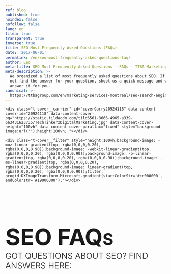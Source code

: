 ```yaml
---
ref: blog
published: true
noindex: false
nofollow: false
lang: en
tilda: true
transparent: true
inverse: true
title: SEO Most Frequently Asked Questions (FAQs)
date: '2017-06-01'
permalink: /en/seo-most-frequently-asked-questions-faq/
author: Leo
meta-title: SEO Most Frequently Asked Questions - FAQs - TTBA Marketing Blog
meta-description: >-
  We organized a list of most frequently asked questions about SEO. If you did
  not find the answer for your question, shoot us a quick message and we will
  answer it for you.
canonical: >-
  https://ttbagroup.com/en/marketing-services-montreal/seo-search-engine-optimization/
---
```

<!--allrecords-->
<div id="allrecords" class="t-records" data-hook="blocks-collection-content-node" data-tilda-project-id="56887" data-tilda-page-id="952500" data-tilda-formskey="3456bc1d42b6e0b4ba4a29862ed779d7">

<div id="rec20924118" class="r" style=" " data-animationappear="off" data-record-type="207">
<!-- cover -->
	




<div class="t-cover" id="recorddiv20924118" bgimgfield="img" style="height:100vh; background-image:url('https://static.tildacdn.com/tild6561-3666-4965-a339-663431623735/-/resize/20x/TechTinkerzDigitalMarketing.jpg');">

	<div class="t-cover__carrier" id="coverCarry20924118" data-content-cover-id="20924118" data-content-cover-bg="https://static.tildacdn.com/tild6561-3666-4965-a339-663431623735/TechTinkerzDigitalMarketing.jpg" data-content-cover-height="100vh" data-content-cover-parallax="fixed" style="background-image:url('');height:100vh; "></div>
      
    <div class="t-cover__filter" style="height:100vh;background-image: -moz-linear-gradient(top, rgba(0,0,0,0.20), rgba(0,0,0,0.90));background-image: -webkit-linear-gradient(top, rgba(0,0,0,0.20), rgba(0,0,0,0.90));background-image: -o-linear-gradient(top, rgba(0,0,0,0.20), rgba(0,0,0,0.90));background-image: -ms-linear-gradient(top, rgba(0,0,0,0.20), rgba(0,0,0,0.90));background-image: linear-gradient(top, rgba(0,0,0,0.20), rgba(0,0,0,0.90));filter: progid:DXImageTransform.Microsoft.gradient(startColorStr='#cc000000', endColorstr='#19000000');"></div>

<div class="t184">    
	<div class="t-container t-align_center">
        <div class="t-col t-col_12">
			<div class="t-cover__wrapper t-valign_middle" style="height:100vh;">          
            	<h1 class="t184__title t-title t-title_xxl " style="text-transform:uppercase;" field="title"><div style="font-size:72px;" data-customstyle="yes"><br><strong>SEO FAQ<span data-redactor-tag="span" style="font-size: 52px;">s<br></span></strong><span style="font-size: 26px;"><span style="font-weight: 300;" data-redactor-style="font-weight: 300;">GOT QUESTIONS ABOUT SEO? Find answers here:</span></span></div></h1>            </div>              
			                    </div>
    </div>
</div>
    <!-- arrow -->
  <div class="t-cover__arrow"><div class="t-cover__arrow-wrapper t-cover__arrow-wrapper_animated"><div class="t-cover__arrow_mobile"><svg class="t-cover__arrow-svg" style="fill:#ffffff;" x="0px" y="0px" width="38.417px" height="18.592px" viewBox="0 0 38.417 18.592"><g><path d="M19.208,18.592c-0.241,0-0.483-0.087-0.673-0.261L0.327,1.74c-0.408-0.372-0.438-1.004-0.066-1.413c0.372-0.409,1.004-0.439,1.413-0.066L19.208,16.24L36.743,0.261c0.411-0.372,1.042-0.342,1.413,0.066c0.372,0.408,0.343,1.041-0.065,1.413L19.881,18.332C19.691,18.505,19.449,18.592,19.208,18.592z"></path></g></svg></div></div></div>
  <!-- arrow -->
  

</div>
    
</div>


<div id="rec20924048" class="r" style="background-color:#3721c4; " data-record-type="241" data-bg-color="#3721c4">
<!-- T213 -->
<div class="t213" id="t213-marker20924048" data-bg-color="#ebebeb">
  </div>
<script type="text/javascript">
 
  $(document).ready(function(){
      t213_init('20924048');
  });  
     
</script>
</div>


<div id="rec21428652" class="r" style="padding-top:60px;padding-bottom:45px; " data-animationappear="off" data-record-type="650">
<!-- T650 -->
<div class="t650">
		<div class="t-section__container t-container">
		<div class="t-col t-col_12">
			<div class="t-section__topwrapper t-align_center">
								<div class="t-section__descr t-descr t-descr_xl t-margin_auto " field="bdescr">We organized a list of most frequently asked questions about SEO:<br></div>			</div>
		</div>
	</div>
		
<div class="t-container">
<div class="t650__row">
<div class="t650__col t-col t-col_6 t-align_left">
    <div class="t650__inner-col" style="background-color:#ffffff; border-radius:5px; box-shadow: 0px 0px 10px 0px rgba(0, 0, 0, 0.10);">    
    <div class="t650__text">
      <h2 class="t-name t-name_lg t650__bottommargin" style="" field="li_title__1495750379438">What is SEO and how can it help my business? <br></h2>      <div class="t-text t-text_sm" style="" field="li_descr__1495750379438">SEO is the abbreviation for Search Engine Optimization.<br>What is a search engine? Yes, you guessed it right: Google, Bing, Yahoo, Yandex, etc.<br><br> Search engines use a complicated algorithm to pull results from the web, based on the search "query" that a user is searching for. A search engine's main goal is to deliver the user with the best possible web page result that will answer a search term.<br><br>Vast amount of us use search engines to search for products, reviews or information about their future purchases. What if your website is located on the 1st position on Google? Right! You will receive a lot of qualified traffic to your website that will result in inbound leads, calls and sales.<br><br>Search engines today are simply in the centre of everybody's attention. If you are looking to grow your reach and stand in front of people who are interested in your product, SEO is surely a channel to explore.</div>    </div>
        
  </div>
  </div>
<div class="t650__col t-col t-col_6 t-align_left">
    <div class="t650__inner-col" style="background-color:#ffffff; border-radius:5px; box-shadow: 0px 0px 10px 0px rgba(0, 0, 0, 0.10);">    
    <div class="t650__text">
      <h2 class="t-name t-name_lg t650__bottommargin" style="" field="li_title__1495750399648">Are there any guarantees in SEO? <br></h2>      <div class="t-text t-text_sm" style="" field="li_descr__1495750399648">Because of the fact that search engines keep their algorithms a secret, no one knows exactly the factors that are affecting the website ranks.<br><br>Another big point is that SEO and digital marketing in general are an ever-changing environment where one thing can be replaced with another in a matter of months. So be careful when reading articles about SEO tactics that are more than two years old.<br><br>So how can you make SEO work for you?<br><br>It is a testing game of perseverance and dedication. We've completed more than 20 successful SEO projects to find the elements that work. There are widely used standard practices that will help in 100% of the cases. We can name at least 50 different elements that your website has to have to be growing in search engines. It is a fact that 98% of the websites do not have them implemented.<br><br>Best guarantees that we can get is referrals and success stories of previous SEO projects.</div>    </div>
        
  </div>
  </div>
</div>
<div class="t650__row">
<div class="t650__col t-col t-col_6 t-align_left">
    <div class="t650__inner-col" style="background-color:#ffffff; border-radius:5px; box-shadow: 0px 0px 10px 0px rgba(0, 0, 0, 0.10);">    
    <div class="t650__text">
      <h2 class="t-name t-name_lg t650__bottommargin" style="" field="li_title__1489140981614">Could bad SEO hurt my business?</h2>      <div class="t-text t-text_sm" style="" field="li_descr__1489140981614">If you are building a long term business you want everything to be just right. Your website is no different. <br><br>Just like your product, sales channels and customer service, your SEO has to be carefully planned and executed to not just get organic traffic, but also to avoid unpleasant risks and penalties from Google. <br><br>Unfortunately even a minor SEO mistake can cause a whole website to go down in Google rankings. Getting back up is a tedious task as well. <br><br>Black Hat SEO, weak content, a slow website and a shady backlink profile will result in loss of rankings or even worse - penalty. Brrr. <br><br>Please be cautious with your SEO, even when a mistake is made unintentionally, Google might penalize your website.<br></div>    </div>
        
  </div>
  </div>
<div class="t650__col t-col t-col_6 t-align_left">
    <div class="t650__inner-col" style="background-color:#ffffff; border-radius:5px; box-shadow: 0px 0px 10px 0px rgba(0, 0, 0, 0.10);">    
    <div class="t650__text">
      <h2 class="t-name t-name_lg t650__bottommargin" style="" field="li_title__1489140989639">How to measure my current SEO ranks?</h2>      <div class="t-text t-text_sm" style="" field="li_descr__1489140989639">"Before you know where you're going, you've got to know where you've been".<br><br>To check your current positions you can always manually enter your keyword in Google and find your website in the list of results that Google returns.<br><br>This method is long and boring, there has to be a better way! Yes, there are great tools to be used to asses your current performance. Here they are:<br><br><strong><strong data-redactor-tag="strong"><a href="https://moz.com/tools/rank-tracker">MOZ</a><br><a href="https://www.rankscanner.com/" style="outline: 0px;" rel="outline: 0px;">RankScanner<br></a><a href="https://serps.com/">SERPS<br></a><a href="https://serpcloud.com/serp/pages/home">SERPCloud<br></a><a href="https://ahrefs.com/">AHREFS<br><br></a></strong></strong>There's a free trial for all of these.</div>    </div>
        
  </div>
  </div>
</div>
<div class="t650__row">
<div class="t650__col t-col t-col_6 t-align_left">
    <div class="t650__inner-col" style="background-color:#ffffff; border-radius:5px; box-shadow: 0px 0px 10px 0px rgba(0, 0, 0, 0.10);">    
    <div class="t650__text">
      <h2 class="t-name t-name_lg t650__bottommargin" style="" field="li_title__1489140994564">How much will it cost me?</h2>      <div class="t-text t-text_sm" style="" field="li_descr__1489140994564">We always answer your questions and conduct the initial SEO report for free. We present you with a current situation analysis to illustrate and explain the evident pain points. Further on, we recommend to improve certain areas of the website that will boost rankings and will increase the organic traffic. <br><br>Before we develop any SEO strategy, we conduct a thorough case assessment to identify your website's potential of being on the first page of Google. The assessment starts at $350 CAD depending on the number of pages and keywords.<br><br>Based on the assessment of the current situation and business needs, the strategy and execution could range from $800 - $5,000 a month. This includes everything from on-site optimization to site speed, mobile optimization and blogger outreach.<br></div>    </div>
        
  </div>
  </div>
<div class="t650__col t-col t-col_6 t-align_left">
    <div class="t650__inner-col" style="background-color:#ffffff; border-radius:5px; box-shadow: 0px 0px 10px 0px rgba(0, 0, 0, 0.10);">    
    <div class="t650__text">
      <h2 class="t-name t-name_lg t650__bottommargin" style="" field="li_title__1493308237949">What is the difference between organic and paid results? (SEO vs PPC)</h2>      <div class="t-text t-text_sm" style="" field="li_descr__1493308237949">Paid results are the results that you see at the top of the page  that have a green [ad] icon  next to it. <br><br>Statistically in 2012, only 6% of all search clicks fell on ads <a href="https://econsultancy.com/blog/10586-ppc-accounts-for-just-6-of-total-search-clicks-infographic" rel="outline: 0px; font-size: 20px;" style="outline: 0px; font-size: 20px;">(source)</a>. Since Google makes direct profit from AdWords, today this number has to be higher due to the constant push of AdWords into the masses. This, however, does not change the fact that most people are reluctant to click on sponsored content (AdWords)<br><br>Organic search results, on the other hand, are the results that appear below the ads. How does it work? The Search engine pulls relevant web pages that best correspond to the searched keyword. The results rank based on the search engine algorithm that takes hundreds of different metrics into account to evaluate and pull forward the best (in the eyes of the search engine) result to satisfy the search intent. <br><br></div>    </div>
        
  </div>
  </div>
</div>
</div>
	


</div>

<style>
  #rec21428652 .t650__inner-col:hover{
  background-color: !important;
    box-shadow: 0px 10px 10px 0px rgba(0, 0, 0, 0.10) !important;
      
}
</style>

<script type="text/javascript">
  $(document).ready(function() {
    
    t650_unifyHeights('21428652');
  });
  var t650__doResize_21428652;
  $(window).resize(function(){
    clearTimeout(t650__doResize_21428652);
    t650__doResize = setTimeout(function() {
    t650_unifyHeights('21428652');
    }, 200);
  });
  $(window).load(function() {
    t650_unifyHeights('21428652');
  });
                      
  $('.t650').bind('displayChanged',function(){
    t650_unifyHeights('21428652');
  });
</script>

</div>


<div id="rec21428680" class="r" style="background-color:#c21a31; " data-record-type="241" data-bg-color="#c21a31">
<!-- T213 -->
<div class="t213" id="t213-marker21428680" data-bg-color="#b3b3b5">
  </div>
<script type="text/javascript">
 
  $(document).ready(function(){
      t213_init('21428680');
  });  
     
</script>
</div>


<div id="rec21428662" class="r" style="padding-top:0px;padding-bottom:45px; " data-animationappear="off" data-record-type="650">
<!-- T650 -->
<div class="t650">
		
<div class="t-container">
<div class="t650__row">
<div class="t650__col t-col t-col_6 t-align_left">
    <div class="t650__inner-col" style="background-color:#ffffff; border-radius:5px; box-shadow: 0px 0px 10px 0px rgba(0, 0, 0, 0.10);">    
    <div class="t650__text">
      <h2 class="t-name t-name_lg t650__bottommargin" style="" field="li_title__1489140981614">Where do I start to improve my SEO?</h2>      <div class="t-text t-text_sm" style="" field="li_descr__1489140981614">At first, find where you have problems. <a href="http://www.screamingfrog.co.uk/seo-spider/">Screaming Frog</a> is one of the best tools to find errors on your website. <br><br>Screaming Frog is free to use and will scan your websites' links, images, CSS, script and apps from an SEO perspective. Then, it will provide you with a summary of data including errors, redirects, duplicate pages, missing header tags, etc.. <br><br>Start with improving these errors. <br></div>    </div>
        
  </div>
  </div>
<div class="t650__col t-col t-col_6 t-align_left">
    <div class="t650__inner-col" style="background-color:#ffffff; border-radius:5px; box-shadow: 0px 0px 10px 0px rgba(0, 0, 0, 0.10);">    
    <div class="t650__text">
      <h2 class="t-name t-name_lg t650__bottommargin" style="" field="li_title__1489140989639">Can my website speed affect visibility?</h2>      <div class="t-text t-text_sm" style="" field="li_descr__1489140989639">Site speed became one of the most important success factors for user experience.<br><br>Google's main goal is to deliver most relevant search results to the user. It's in everyone's best interest to deliver websites that are most recent,  fast and user friendly. <br><br><span style="color: rgb(240, 139, 78);">R</span><a href="https://blog.kissmetrics.com/loading-time/?wide=1"><span style="color: rgb(240, 139, 78);">esearch shows</span></a> that 40% of people abandon a site that takes longer than 3 seconds to load! Don't lose customers because your site is slow.<br><br></div>    </div>
        
  </div>
  </div>
</div>
<div class="t650__row">
<div class="t650__col t-col t-col_6 t-align_left">
    <div class="t650__inner-col" style="background-color:#ffffff; border-radius:5px; box-shadow: 0px 0px 10px 0px rgba(0, 0, 0, 0.10);">    
    <div class="t650__text">
      <h2 class="t-name t-name_lg t650__bottommargin" style="" field="li_title__1489140994564">My rankings decreased, why?</h2>      <div class="t-text t-text_sm" style="" field="li_descr__1489140994564">There are many reasons why your website could lose its ranking. Let's dive into the most common cases:<br><br>1. Your competitors are working  hard on their SEO and are growing their ranking.<br><br>2. Your website lost a number of strong backlinks which caused your domain to lose its authority and decrease in rankings. <br><br>3. Google updated their algorithm which in turn penalized your website. <br><br>4. Your website was banned by Google because it violated their policy. To be able to fix that you must log in into your Search Console and look for "manual action" that could be applied to your website.<br></div>    </div>
        
  </div>
  </div>
<div class="t650__col t-col t-col_6 t-align_left">
    <div class="t650__inner-col" style="background-color:#ffffff; border-radius:5px; box-shadow: 0px 0px 10px 0px rgba(0, 0, 0, 0.10);">    
    <div class="t650__text">
      <h2 class="t-name t-name_lg t650__bottommargin" style="" field="li_title__1493310093278">"Indexed" or "Crawled" - what is the difference?</h2>      <div class="t-text t-text_sm" style="" field="li_descr__1493310093278">To provide results to users Google crawls the web. They are crawling every website to analyze its content. <br><br>While <strong>crawling</strong> the web Google is <strong>indexing</strong> the content so it appears in the search engine. You can de-index but you can't de-crawl page. Every website's page can be de-indexed. <br><br>Pages with 200 words or less considered to be thin content. To benefit your ranks, you should de-index those pages on your website.<br><br><br><br></div>    </div>
        
  </div>
  </div>
</div>
</div>
	


</div>

<style>
  #rec21428662 .t650__inner-col:hover{
  background-color: !important;
    box-shadow: 0px 10px 10px 0px rgba(0, 0, 0, 0.10) !important;
      
}
</style>

<script type="text/javascript">
  $(document).ready(function() {
    
    t650_unifyHeights('21428662');
  });
  var t650__doResize_21428662;
  $(window).resize(function(){
    clearTimeout(t650__doResize_21428662);
    t650__doResize = setTimeout(function() {
    t650_unifyHeights('21428662');
    }, 200);
  });
  $(window).load(function() {
    t650_unifyHeights('21428662');
  });
                      
  $('.t650').bind('displayChanged',function(){
    t650_unifyHeights('21428662');
  });
</script>

</div>


<div id="rec21428690" class="r" style="background-color:#c21a31; " data-record-type="241" data-bg-color="#c21a31">
<!-- T213 -->
<div class="t213" id="t213-marker21428690" data-bg-color="#2e324d">
  </div>
<script type="text/javascript">
 
  $(document).ready(function(){
      t213_init('21428690');
  });  
     
</script>
</div>


<div id="rec21428696" class="r" style="padding-top:0px;padding-bottom:30px; " data-animationappear="off" data-record-type="650">
<!-- T650 -->
<div class="t650">
		
<div class="t-container">
<div class="t650__row">
<div class="t650__col t-col t-col_6 t-align_left">
    <div class="t650__inner-col" style="background-color:#ffffff; border-radius:5px; box-shadow: 0px 0px 10px 0px rgba(0, 0, 0, 0.10);">    
    <div class="t650__text">
      <h2 class="t-name t-name_lg t650__bottommargin" style="" field="li_title__1489140981614">What is the difference between external and internal links? Why do I need them?</h2>      <div class="t-text t-text_sm" style="" field="li_descr__1489140981614">To this day, links remain to be one of the strongest SEO factors that contribute to growing your domain.<br><br>There are two types of links: internal and external <br><br>In simple words, an <em>internal link</em> will send a user to a another page within the website. It is important to have a logical internal link structure for best usability and browsing convenience. That is exactly what Google likes these days. <br><br><em>An External link</em> (inbound link or back link) will simply bring you to another domain. Backlinks are an extremely valuable asset for any website. Think of it as a "reference". If a reputable website like NewYorkTimes.com sends a link to ttbagroup.com, Google thinks that site A "approved" site B. If these websites are also in the same niche - even better. <br><br>If people are talking about you on the internet, by sending links your way, congratulations, you are growing organically. <br></div>    </div>
        
  </div>
  </div>
<div class="t650__col t-col t-col_6 t-align_left">
    <div class="t650__inner-col" style="background-color:#ffffff; border-radius:5px; box-shadow: 0px 0px 10px 0px rgba(0, 0, 0, 0.10);">    
    <div class="t650__text">
      <h2 class="t-name t-name_lg t650__bottommargin" style="" field="li_title__1489140989639">How long will it take to see results from SEO efforts? <br></h2>      <div class="t-text t-text_sm" style="" field="li_descr__1489140989639">Before we discuss the work, keep in mind that Google indexes different websites differently. <br><br>The algorithm will prefer to rank websites with a higher reputation, fresh content and authority. For example a website that publishes recent news will be indexed more frequent than a website that wasn't active for 10 years. <br><br>Every SEO projects is divided into two parts: On-site SEO and Off-site SEO.<br><br>On-site SEO is all about optimizing your website so it matches the algorithm of Google to appear at the top of the search results for the targeted keywords. On-site SEO work can take up to 1 month, but the results will be seen as soon as one week.<br><br>Off-site SEO works differently. Growing a domain is a lengthy process that requires patience. Relevant website research, blogger outreach, content writing are among the daily tasks performed during the off-site SEO. It will take Google 1-2 months your newly published content.<br><br>An SEO  project would normally take 4-6 months to be fully executed reaching the desired positions.<br></div>    </div>
        
  </div>
  </div>
</div>
<div class="t650__row">
<div class="t650__col t-col t-col_6 t-align_left">
    <div class="t650__inner-col" style="background-color:#ffffff; border-radius:5px; box-shadow: 0px 0px 10px 0px rgba(0, 0, 0, 0.10);">    
    <div class="t650__text">
      <h2 class="t-name t-name_lg t650__bottommargin" style="" field="li_title__1489140994564">Does the architecture of my website affect SEO?</h2>      <div class="t-text t-text_sm" style="" field="li_descr__1489140994564">The structure of your website can significantly improve your ranking and conversion rate. <br><br>We already know that Google gives preference to websites that are user friendly. So having a logical and simple structure is a must these days. <br><br>We recommend to use "flat architecture" on your website to simplify the work. The rule is simple: <strong></strong><em>every page of your website has to be accessible within 2-3 clicks. </em><br></div>    </div>
        
  </div>
  </div>
<div class="t650__col t-col t-col_6 t-align_left">
    <div class="t650__inner-col" style="background-color:#ffffff; border-radius:5px; box-shadow: 0px 0px 10px 0px rgba(0, 0, 0, 0.10);">    
    <div class="t650__text">
      <h2 class="t-name t-name_lg t650__bottommargin" style="" field="li_title__1493309602212">What is negative SEO and how bad is it?</h2>      <div class="t-text t-text_sm" style="" field="li_descr__1493309602212">Negative SEO is bad. Negative SEO is all about tricking Google's algorithm to acquire  high positions. Negative SEO is widely used as a term "Black Hat SEO". <br><br>There are many different forms of BH SEO like keyword staffing, duplicate content, building spammy links, shady directory lists, adult or gambling links, fake social profiles and identity theft are all good examples of negative SEO practices. <br><br>We strongly advise to avoid the above tactics and be very careful when choosing the agency to handle your SEO.<br></div>    </div>
        
  </div>
  </div>
</div>
</div>
	


</div>

<style>
  #rec21428696 .t650__inner-col:hover{
  background-color: !important;
    box-shadow: 0px 10px 10px 0px rgba(0, 0, 0, 0.10) !important;
      
}
</style>

<script type="text/javascript">
  $(document).ready(function() {
    
    t650_unifyHeights('21428696');
  });
  var t650__doResize_21428696;
  $(window).resize(function(){
    clearTimeout(t650__doResize_21428696);
    t650__doResize = setTimeout(function() {
    t650_unifyHeights('21428696');
    }, 200);
  });
  $(window).load(function() {
    t650_unifyHeights('21428696');
  });
                      
  $('.t650').bind('displayChanged',function(){
    t650_unifyHeights('21428696');
  });
</script>

</div>


<div id="rec20923990" class="r" style="padding-top:45px;padding-bottom:45px; " data-record-type="132">
<div class="t-container_100">
	<div style="position: relative; right: 50%; float: right;">
		<div style="position: relative; z-index: 1; right: -50%;">
			<div style="display: table;">
			<div style="display:table-row; width:auto; clear:both;">
			
						<div id="fb-root"></div>
			
			<script>(function(d, s, id) {
			  var js, fjs = d.getElementsByTagName(s)[0];
			  if (d.getElementById(id)) return;
			  js = d.createElement(s); js.id = id;
			  js.src = "//connect.facebook.net/en_En/sdk.js#xfbml=1&appId=257953674358265&version=v2.0";
			  fjs.parentNode.insertBefore(js, fjs);
			}(document, 'script', 'facebook-jssdk'));</script>
						
						
						<div style="border:0px solid;height:25px; float:left; display:table-column; padding-left:10px; padding-top:4px;">
			<div class="fb-like" data-layout="button_count" data-action="like" data-show-faces="false" data-share="false"></div>
			</div>
			              
						<div style="border:0px solid;height:25px; float:left; display:table-column; padding-left:10px; padding-top:4px;">
			<div class="fb-share-button" data-type="button_count"></div>
			</div>
									
			
			              
            
						<div style="float:left; width:80px; display:table-column; height:25px; border:0px solid; padding-left:10px; padding-top:4px;">
			<a href="https://twitter.com/share" class="twitter-share-button" data-text="SEO FAQ Blog">Tweet</a>
			<script>!function(d,s,id){var js,fjs=d.getElementsByTagName(s)[0],p=/^http:/.test(d.location)?'http':'https';if(!d.getElementById(id)){js=d.createElement(s);js.id=id;js.src=p+'://platform.twitter.com/widgets.js';fjs.parentNode.insertBefore(js,fjs);}}(document, 'script', 'twitter-wjs');</script>
			</div>
			              
			</div>
			</div>
		</div>
	</div>
</div>  
</div>


<div id="rec21428724" class="r" style="padding-top:0px;padding-bottom:45px; " data-record-type="65">
<!-- T056 -->
<div class="t056">
  <div class="t-container t-align_center">
    <div class="t-col t-col_10 t-prefix_1">      
      <h2 class="t056__title t-name t-name_xl" field="title" style=""><div style="color:#ffffff;" data-customstyle="yes">READY FOR A WELL OPTIMIZED WEBSITE?</div></h2>      <div class="t056__descr t-text t-text_sm" field="descr" style=""><div style="color:#ffffff;" data-customstyle="yes"><span style="font-weight: 400;">Use the form below to get started!</span></div></div>    </div>
  </div>
</div>
</div>


<div id="rec21428730" class="r" style="padding-top:15px;padding-bottom:60px; " data-record-type="208">
<!-- T142A -->
<div class="t142A">
	<div class="t-container_100">
	<div class="t142A__wrapone">
		<div class="t142A__wraptwo">
            <a href="#GrowMyBusiness2" target="" class="t-btn " style="color:#ffffff;background-color:#ed4b3a;border-radius:7px; -moz-border-radius:7px; -webkit-border-radius:7px;font-weight:500;box-shadow: 0px 0px 5px 0px rgba(0, 0, 0, 0.3);"><table style="width:100%; height:100%;"><tbody><tr><td>REQUEST SEO CONSULTATION </td></tr></tbody></table></a>            <a href="https://ttbagroup.com/en/marketing-case-studies-and-creative-portfolio/" target="" class="t-btn  t142A__marginleft20px" style="color:#ffffff;border:1px solid #ffffff;border-radius:7px; -moz-border-radius:7px; -webkit-border-radius:7px;font-weight:500;box-shadow: 0px 0px 5px 0px rgba(0, 0, 0, 0.3);"><table style="width:100%; height:100%;"><tbody><tr><td>SEE PROJECTS</td></tr></tbody></table></a>					</div>
	</div>
	</div>
</div>

		
		
		
	
	<style>
	#rec21428730 .t-btn:hover{
	  background-color: #27a827 !important;
	  color: #ffffff !important;
	  border-color: #27a827 !important;
	  
	}	
	#rec21428730 .t-btn{
	  -webkit-transition: background-color 0.2s ease-in-out, color 0.2s ease-in-out, border-color 0.2s ease-in-out, box-shadow 0.2s ease-in-out; transition: background-color 0.2s ease-in-out, color 0.2s ease-in-out, border-color 0.2s ease-in-out, box-shadow 0.2s ease-in-out;
	}
	</style>
	
	

</div>

</div>
<!--/allrecords-->
